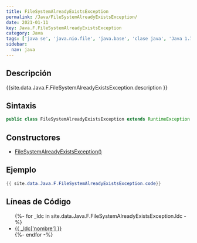 ```yaml
---
title: FileSystemAlreadyExistsException
permalink: /Java/FileSystemAlreadyExistsException/
date: 2021-01-11
key: Java.F.FileSystemAlreadyExistsException
category: Java
tags: ['java se', 'java.nio.file', 'java.base', 'clase java', 'Java 1.7']
sidebar: 
  nav: java
---
```


## Descripción
{{site.data.Java.F.FileSystemAlreadyExistsException.description }}

## Sintaxis
~~~java
public class FileSystemAlreadyExistsException extends RuntimeException
~~~

## Constructores
* [FileSystemAlreadyExistsException()](/Java/FileSystemAlreadyExistsException/FileSystemAlreadyExistsException/)

## Ejemplo
~~~java
{{ site.data.Java.F.FileSystemAlreadyExistsException.code}}
~~~

## Líneas de Código
<ul>
{%- for _ldc in site.data.Java.F.FileSystemAlreadyExistsException.ldc -%}
   <li>
       <a href="{{_ldc['url'] }}">{{ _ldc['nombre'] }}</a>
   </li>
{%- endfor -%}
</ul>
